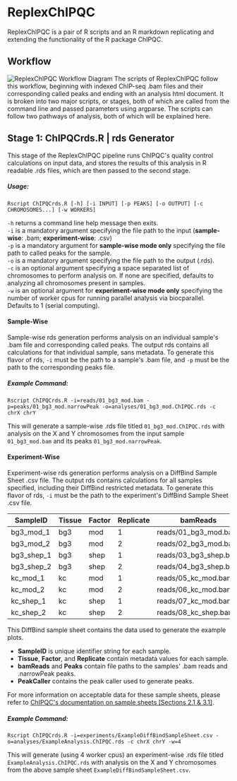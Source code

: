 # ReplexChIPQC
ReplexChIPQC is a pair of R scripts and an R markdown replicating and extending the functionality of the R package ChIPQC.
## Workflow
![ReplexChIPQC Workflow Diagram](https://raw.githubusercontent.com/jmvieira97/ReplexChIPQC/master/Examples/ReplexChIPQCFlowchart.png)
The scripts of ReplexChIPQC follow this workflow, beginning with indexed ChIP-seq .bam files and their corresponding called peaks and ending with an analysis html document.  It is broken into two major scripts, or stages, both of which are called from the command line and passed parameters using argparse.  The scripts can follow two pathways of analysis, both of which will be explained here.
## Stage 1: ChIPQCrds.R | rds Generator
This stage of the ReplexChIPQC pipeline runs ChIPQC's quality control calculations on input data, and stores the results of this analysis in R readable .rds files, which are then passed to the second stage.
##### Usage:
```shell
Rscript ChIPQCrds.R [-h] [-i INPUT] [-p PEAKS] [-o OUTPUT] [-c CHROMOSOMES...] [-w WORKERS]
```
`-h` returns a command line help message then exits.  
`-i` is a mandatory argument specifying the file path to the input (**sample-wise**: .bam; **experiment-wise**: .csv)  
`-p` is a mandatory argument for **sample-wise mode only** specifying the file path to called peaks for the sample.  
`-o` is a mandatory argument specifying the file path to the output (.rds).  
`-c` is an optional argument specifying a space separated list of chromosomes to perform analysis on.  If none are specified, defaults to analyzing all chromosomes present in samples.  
`-w` is an optional argument for **experiment-wise mode only** specifying the number of worker cpus for running parallel analysis via biocparallel.  Defaults to 1 (serial computing).  
#### Sample-Wise
Sample-wise rds generation performs analysis on an individual sample's .bam file and corresponding called peaks.  The output rds contains all calculations for that individual sample, sans metadata.  To generate this flavor of rds, `-i` must be the path to a sample's .bam file, and `-p` must be the path to the corresponding peaks file.
##### Example Command:
```shell
Rscript ChIPQCrds.R -i=reads/01_bg3_mod.bam -p=peaks/01_bg3_mod.narrowPeak -o=analyses/01_bg3_mod.ChIPQC.rds -c chrX chrY
```
This will generate a sample-wise .rds file titled  `01_bg3_mod.ChIPQC.rds` with analysis on the X and Y chromosomes from the input sample `01_bg3_mod.bam` and its peaks `01_bg3_mod.narrowPeak`.
#### Experiment-Wise
Experiment-wise rds generation performs analysis on a DiffBind Sample Sheet .csv file.  The output rds contains calculations for all samples specified, including their DiffBind restricted metadata.  To generate this flavor of rds, `-i` must be the path to the experiment's DiffBind Sample Sheet .csv file.

| SampleID   | Tissue | Factor | Replicate | bamReads              | Peaks                        | PeakCaller | 
|------------|--------|--------|-----------|-----------------------|------------------------------|------------| 
| bg3_mod_1  | bg3    | mod    | 1         | reads/01_bg3_mod.bam  | peaks/01_bg3_mod.narrowPeak  | narrow     | 
| bg3_mod_2  | bg3    | mod    | 2         | reads/02_bg3_mod.bam  | peaks/02_bg3_mod.narrowPeak  | narrow     | 
| bg3_shep_1 | bg3    | shep   | 1         | reads/03_bg3_shep.bam | peaks/03_bg3_shep.narrowPeak | narrow     | 
| bg3_shep_2 | bg3    | shep   | 2         | reads/04_bg3_shep.bam | peaks/04_bg3_shep.narrowPeak | narrow     | 
| kc_mod_1   | kc     | mod    | 1         | reads/05_kc_mod.bam   | peaks/05_kc_mod.narrowPeak   | narrow     | 
| kc_mod_2   | kc     | mod    | 2         | reads/06_kc_mod.bam   | peaks/06_kc_mod.narrowPeak   | narrow     | 
| kc_shep_1  | kc     | shep   | 1         | reads/07_kc_mod.bam   | peaks/07_kc_mod.narrowPeak   | narrow     | 
| kc_shep_2  | kc     | shep   | 2         | reads/08_kc_shep.bam  | peaks/08_kc_shep.narrowPeak  | narrow     | 

This DiffBind sample sheet contains the data used to generate the example plots.
* **SampleID** is unique identifier string for each sample.
* **Tissue**, **Factor**, and **Replicate** contain metadata values for each sample.
* **bamReads** and **Peaks** contain file paths to the samples' .bam reads and .narrowPeak peaks.
* **PeakCaller** contains the peak caller used to generate peaks.

For more information on acceptable data for these sample sheets, please refer to [ChIPQC's documentation on sample sheets [Sections 2.1 & 3.1]](https://bioconductor.org/packages/release/bioc/vignettes/ChIPQC/inst/doc/ChIPQC.pdf).
##### Example Command:
```shell
Rscript ChIPQCrds.R -i=experiments/ExampleDiffBindSampleSheet.csv -o=analyses/ExampleAnalysis.ChIPQC.rds -c chrX chrY -w=4
```
This will generate (using 4 worker cpus) an experiment-wise .rds file titled `ExampleAnalysis.ChIPQC.rds` with analysis on the X and Y chromosomes from the above sample sheet `ExampleDiffBindSampleSheet.csv`.